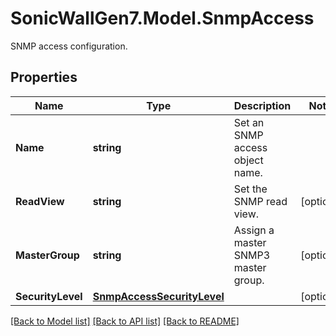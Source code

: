 # SonicWallGen7.Model.SnmpAccess
SNMP access configuration.

## Properties

Name | Type | Description | Notes
------------ | ------------- | ------------- | -------------
**Name** | **string** | Set an SNMP access object name. | 
**ReadView** | **string** | Set the SNMP read view. | [optional] 
**MasterGroup** | **string** | Assign a master SNMP3 master group. | [optional] 
**SecurityLevel** | [**SnmpAccessSecurityLevel**](SnmpAccessSecurityLevel.md) |  | [optional] 

[[Back to Model list]](../README.md#documentation-for-models) [[Back to API list]](../README.md#documentation-for-api-endpoints) [[Back to README]](../README.md)

